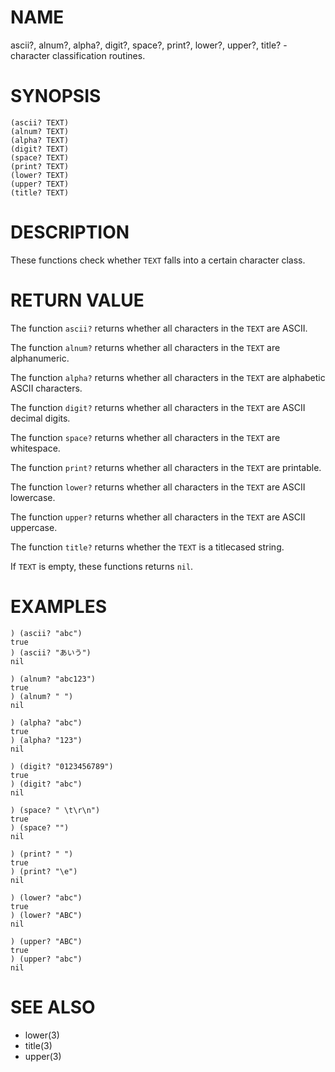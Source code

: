 # NAME
ascii?, alnum?, alpha?, digit?, space?, print?, lower?, upper?, title? - character classification routines.

# SYNOPSIS

    (ascii? TEXT)
    (alnum? TEXT)
    (alpha? TEXT)
    (digit? TEXT)
    (space? TEXT)
    (print? TEXT)
    (lower? TEXT)
    (upper? TEXT)
    (title? TEXT)

# DESCRIPTION
These functions check whether `TEXT` falls into a certain character class.

# RETURN VALUE
The function `ascii?` returns whether all characters in the `TEXT` are ASCII.

The function `alnum?` returns whether all characters in the `TEXT` are alphanumeric.

The function `alpha?` returns whether all characters in the `TEXT` are alphabetic ASCII characters.

The function `digit?` returns whether all characters in the `TEXT` are ASCII decimal digits.

The function `space?` returns whether all characters in the `TEXT` are whitespace.

The function `print?` returns whether all characters in the `TEXT` are printable.

The function `lower?` returns whether all characters in the `TEXT` are ASCII lowercase.

The function `upper?` returns whether all characters in the `TEXT` are ASCII uppercase.

The function `title?` returns whether the `TEXT` is a titlecased string.

If `TEXT` is empty, these functions returns `nil`.

# EXAMPLES

    ) (ascii? "abc")
    true
    ) (ascii? "あいう")
    nil

    ) (alnum? "abc123")
    true
    ) (alnum? " ")
    nil

    ) (alpha? "abc")
    true
    ) (alpha? "123")
    nil

    ) (digit? "0123456789")
    true
    ) (digit? "abc")
    nil

    ) (space? " \t\r\n")
    true
    ) (space? "")
    nil

    ) (print? " ")
    true
    ) (print? "\e")
    nil

    ) (lower? "abc")
    true
    ) (lower? "ABC")
    nil

    ) (upper? "ABC")
    true
    ) (upper? "abc")
    nil

# SEE ALSO
- lower(3)
- title(3)
- upper(3)
